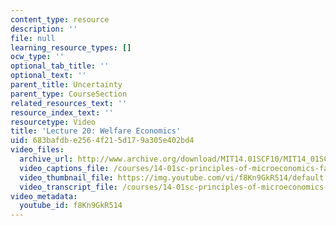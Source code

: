 ```yaml
---
content_type: resource
description: ''
file: null
learning_resource_types: []
ocw_type: ''
optional_tab_title: ''
optional_text: ''
parent_title: Uncertainty
parent_type: CourseSection
related_resources_text: ''
resource_index_text: ''
resourcetype: Video
title: 'Lecture 20: Welfare Economics'
uid: 683bafdb-e256-4f21-5d17-9a305e402bd4
video_files:
  archive_url: http://www.archive.org/download/MIT14.01SCF10/MIT14_01SCF10_lec20_300k.mp4
  video_captions_file: /courses/14-01sc-principles-of-microeconomics-fall-2011/ee47ddd5fad15757a1bf93535145bcf2_f8Kn9GkR514.vtt
  video_thumbnail_file: https://img.youtube.com/vi/f8Kn9GkR514/default.jpg
  video_transcript_file: /courses/14-01sc-principles-of-microeconomics-fall-2011/80877e02ca8bc5774897ee220103f534_f8Kn9GkR514.pdf
video_metadata:
  youtube_id: f8Kn9GkR514
---
```

